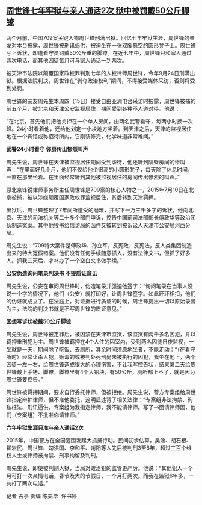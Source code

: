 <!--1671083400000-->
[周世锋七年牢狱与亲人通话2次 狱中被罚戴50公斤脚镣](https://www.rfa.org/mandarin/yataibaodao/renquanfazhi/gt1-12152022004758.html)
------

<p><span style="font-weight: 400;">两个月前，中国709案关键人物周世锋刑满出狱。回忆七年牢狱生涯，周世锋的亲友对本台披露，周世锋被刑讯逼供，被迫坐在一张双脚悬空的圆形凳子上。周世锋写上诉状，却遭看守员罚戴50公斤重的脚镣。在近七年中，周世锋只和家人通过两次电话，而其他囚徒每月可与家人通话一到两次。</span></p><p><span style="font-weight: 400;">被天津市法院以颠覆国家政权罪判刑七年的人权律师周世锋，今年9月24日刑满出狱。根据法院判决，周世锋在“剥夺政治权利”期间，不得接受媒体采访，否则将受到处罚。</span></p><p><span style="font-weight: 400;">周世锋的亲友周先生本周四（15日）接受自由亚洲电台采访时披露，周世锋被捕的前五个月，被北京和天津公安监视居住，期间受到各种不人道对待。他说：</span></p><p><span style="font-weight: 400;">“在北京，首先他们把他关押在一个单人房间，由两名武警看守，每两小时换一次班。24小时看着他，还给他划定一小块地方坐着。到天津之后，天津的监视居住地在一个宾馆或称招待所内，它刚装修完，化学味道非常难闻。”</span></p><p><b>武警24小时看守 邻房传出惨烈叫声</b></p><p><span style="font-weight: 400;">周先生说，周世锋在天津被监视居住期间受到虐待，他还听到隔壁房间的惨叫声：“在里面好几个月，他们不仅给他坐很高的小圆形凳子，每天除了休息时间，一直在那里坐着。在里面经常听到其他被监视居住的房间传出惨烈的叫声。”</span></p><p><span style="font-weight: 400;">原北京锋锐律师事务所主任周世锋是709案的核心人物之一，2015年7月10日在北京被捕，被以涉嫌颠覆国家政权罪监视居住，其后转到天津羁押。</span></p><p><span style="font-weight: 400;">出狱后，周世锋整理了7年间所遭受的磨难，并写下一万三千多字的诉状，他向北京、天津的司法机关等二十多个部门申诉，控告中国前司法部部长傅政华等政治团伙制造冤案。其中他投书给信访局的函件又被转到被诉讼人天津市公安局河西分局。</span></p><p><span style="font-weight: 400;">周先生说：“709特大案件是傅政华、孙立军，反宪政、反宪法，反人类集团制造出来的特大冤假错案。他们没有任何手续随意抓人，没有法律文书，但抓了好多人。抓我三天后，才补办了一个空白文书做手续。”</span></p><p><b>公安伪造询问笔录判决书 不提质证意见</b></p><p><span style="font-weight: 400;">周先生说，公安在审问周世锋时，伪造笔录并强迫他签字：“询问笔录在当事人没说一个字的情况下，他们（公安）就打印好，让周世锋签字。如此环环相扣，他们的伪证就成立了。在法庭上，对证据进行质证的时候，周世锋提出一切以原始录音为主，法院的判决书就是不写周世锋的质证意见。”</span></p><p><b>因想写诉状被戴50公斤脚镣</b></p><p><span style="font-weight: 400;">周先生说，周世锋被定罪后，被囚禁在天津市监狱，该监狱有两千多名囚犯，并以羁押重刑犯为主。周世锋被羁押在4个人住的囚室内，受到两名囚徒日夜监视，一坐就是一天，期间除了吃饭、去厕所，其余时间须原地坐者，不能走动：“（在看守所时）经常让杀人犯，贩毒的或被判处死刑尚未被执行的囚犯，我坐在地上，两个囚徒一左一右，给周世锋造成很大的心理伤害，不让我写控告状，结果第二天给周世锋戴上手铐、脚镣，脚镣里有4个大铅块，有50公斤，厕所都上不了，就是因为周世锋要控告。”</span></p><p><span style="font-weight: 400;">周世锋被羁押期间，要求自行委托律师，但被拒绝。周先生说，警方专案组给周世锋指定辩护律师，但不准他委托，这明显违背了相关法律：“专案组非法拘禁、徇私枉法、刑讯逼供。专案组为我指定律师，我不能请律师。写了书面请律师函，他们（专案组）不批准你请律师。”</span></p><p><b>六年牢狱生涯只准与亲人通话2次</b></p><p><span style="font-weight: 400;">2015年，中国警方在全国范围发起大抓捕行动。民间初步估算，吴淦、胡石根、翟岩民、周世锋、勾洪国、李和平、谢阳等人先后被判刑3至8年，超过三百个维权人士或律师被拘禁、刑事拘留及判刑。</span></p><p><span style="font-weight: 400;">周先生说，即使被判刑入狱，当局对政治犯的监管更严厉。他说：“其他犯人一个月可打一次亲情电话，春节及大的节假日，一个月打两次。而我在监狱6年多，一共打了两次电话。”</span></p><p><span style="font-weight: 400;">记者 古亭 责编 陈美华  许书婷</span></p><p><br/><br/></p>
